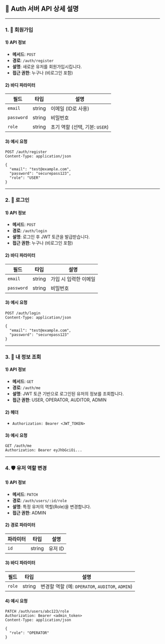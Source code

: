 ## 🔐 Auth 서버 API 상세 설명

---

### 1. 🔐 회원가입

#### 1) API 정보

* **메서드**: `POST`
* **경로**: `/auth/register`
* **설명**: 새로운 유저를 회원가입시킵니다.
* **접근 권한**: 누구나 (비로그인 포함)

#### 2) 바디 파라미터

| 필드         | 타입     | 설명                     |
| ---------- | ------ | ---------------------- |
| `email`    | string | 이메일 (ID로 사용)           |
| `password` | string | 비밀번호                   |
| `role`     | string | 초기 역할 (선택, 기본: `USER`) |

#### 3) 예시 요청

```http
POST /auth/register
Content-Type: application/json

{
  "email": "test@example.com",
  "password": "securepass123",
  "role": "USER"
}
```

---

### 2. 🔐 로그인

#### 1) API 정보

* **메서드**: `POST`
* **경로**: `/auth/login`
* **설명**: 로그인 후 JWT 토큰을 발급받습니다.
* **접근 권한**: 누구나 (비로그인 포함)

#### 2) 바디 파라미터

| 필드         | 타입     | 설명           |
| ---------- | ------ | ------------ |
| `email`    | string | 가입 시 입력한 이메일 |
| `password` | string | 비밀번호         |

#### 3) 예시 요청

```http
POST /auth/login
Content-Type: application/json

{
  "email": "test@example.com",
  "password": "securepass123"
}
```

---

### 3. 🙋 내 정보 조회

#### 1) API 정보

* **메서드**: `GET`
* **경로**: `/auth/me`
* **설명**: JWT 토큰 기반으로 로그인된 유저의 정보를 조회합니다.
* **접근 권한**: USER, OPERATOR, AUDITOR, ADMIN

#### 2) 헤더

* `Authorization: Bearer <JWT_TOKEN>`

#### 3) 예시 요청

```http
GET /auth/me
Authorization: Bearer eyJhbGciOi...
```

---

### 4. 🛡 유저 역할 변경

#### 1) API 정보

* **메서드**: `PATCH`
* **경로**: `/auth/users/:id/role`
* **설명**: 특정 유저의 역할(Role)을 변경합니다.
* **접근 권한**: ADMIN

#### 2) 경로 파라미터

| 파라미터 | 타입     | 설명    |
| ---- | ------ | ----- |
| `id` | string | 유저 ID |

#### 3) 바디 파라미터

| 필드     | 타입     | 설명                                         |
| ------ | ------ | ------------------------------------------ |
| `role` | string | 변경할 역할 (예: `OPERATOR`, `AUDITOR`, `ADMIN`) |

#### 4) 예시 요청

```http
PATCH /auth/users/abc123/role
Authorization: Bearer <admin_token>
Content-Type: application/json

{
  "role": "OPERATOR"
}
```
